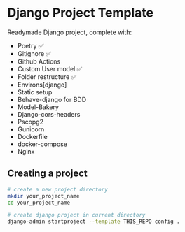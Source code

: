 # Django Project Template

Readymade Django project, complete with:
* Poetry ✅
* Gitignore ✅
* Github Actions 
* Custom User model ✅
* Folder restructure ✅
* Environs[django]
* Static setup
* Behave-django for BDD
* Model-Bakery
* Django-cors-headers
* Pscopg2
* Gunicorn
* Dockerfile
* docker-compose
* Nginx

## Creating a project

```bash
# create a new project directory
mkdir your_project_name
cd your_project_name

# create django project in current directory
django-admin startproject --template THIS_REPO config .
```

